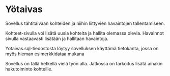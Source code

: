 # Yötaivas

Sovellus tähtitaivaan kohteiden ja niihin liittyvien havaintojen tallentamiseen.

Kohteet-sivulla voi lisätä uusia kohteita ja hallita olemassa olevia. Havainnot sivulla vastaavasti lisätään ja hallitaan havaintoja.

Yotaivas.sql-tiedostosta löytyy sovelluksen käyttämä tietokanta, jossa on myös hieman esimerkkidataa mukana

Sovellus on tällä hetkellä vielä työn alla. Jatkossa on tarkoitus lisätä ainakin hakutoiminto kohteille.
